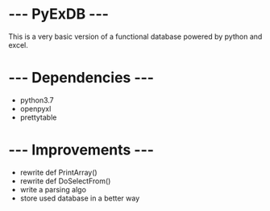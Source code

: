 # --- PyExDB ---

This is a very basic version of a functional database powered by python and excel.


# --- Dependencies ---

- python3.7
- openpyxl
- prettytable

# --- Improvements ---
- rewrite def PrintArray()
- rewrite def DoSelectFrom()
- write a parsing algo
- store used database in a better way
